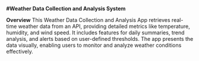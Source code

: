 **#Weather Data Collection and Analysis System**

**Overview**
This Weather Data Collection and Analysis App retrieves real-time weather data from an API, providing detailed metrics like temperature, humidity, and wind speed. It includes features for daily summaries, trend analysis, and alerts based on user-defined thresholds. The app presents the data visually, enabling users to monitor and analyze weather conditions effectively.
